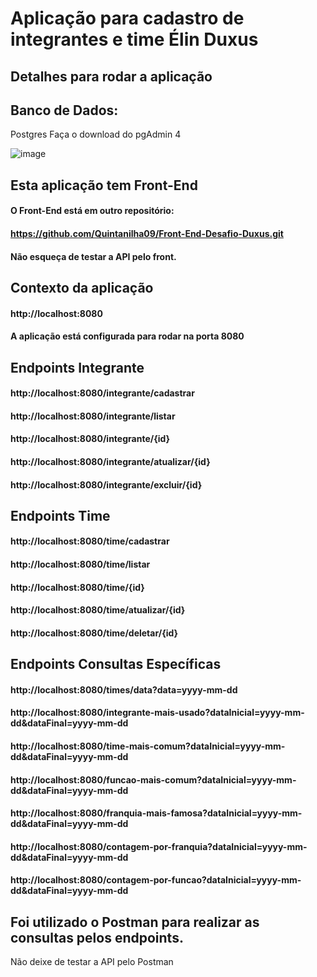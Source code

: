 # Aplicação para cadastro de integrantes e time Élin Duxus

## Detalhes para rodar a aplicação
## Banco de Dados:
Postgres
Faça o download do pgAdmin 4

![image](https://github.com/user-attachments/assets/d21ad237-49ca-49a8-bb49-6c4562d96036)

## Esta aplicação tem Front-End
#### O Front-End está em outro repositório:
#### https://github.com/Quintanilha09/Front-End-Desafio-Duxus.git
#### Não esqueça de testar a API pelo front.

## Contexto da aplicação
#### http://localhost:8080
#### A aplicação está configurada para rodar na porta 8080

## Endpoints Integrante
#### http://localhost:8080/integrante/cadastrar
#### http://localhost:8080/integrante/listar
#### http://localhost:8080/integrante/{id}
#### http://localhost:8080/integrante/atualizar/{id}
#### http://localhost:8080/integrante/excluir/{id}

## Endpoints Time
#### http://localhost:8080/time/cadastrar
#### http://localhost:8080/time/listar
#### http://localhost:8080/time/{id}
#### http://localhost:8080/time/atualizar/{id}
#### http://localhost:8080/time/deletar/{id}

## Endpoints Consultas Específicas
#### http://localhost:8080/times/data?data=yyyy-mm-dd
#### http://localhost:8080/integrante-mais-usado?dataInicial=yyyy-mm-dd&dataFinal=yyyy-mm-dd
#### http://localhost:8080/time-mais-comum?dataInicial=yyyy-mm-dd&dataFinal=yyyy-mm-dd
#### http://localhost:8080/funcao-mais-comum?dataInicial=yyyy-mm-dd&dataFinal=yyyy-mm-dd
#### http://localhost:8080/franquia-mais-famosa?dataInicial=yyyy-mm-dd&dataFinal=yyyy-mm-dd
#### http://localhost:8080/contagem-por-franquia?dataInicial=yyyy-mm-dd&dataFinal=yyyy-mm-dd
#### http://localhost:8080/contagem-por-funcao?dataInicial=yyyy-mm-dd&dataFinal=yyyy-mm-dd

## Foi utilizado o Postman para realizar as consultas pelos endpoints.
Não deixe de testar a API pelo Postman




